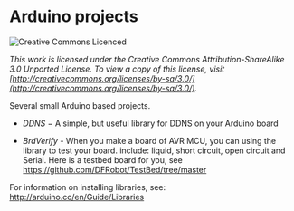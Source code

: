 Arduino projects
================
![Creative Commons Licenced](http://i.creativecommons.org/l/by-sa/3.0/88x31.png)

*This work is licensed under the Creative Commons Attribution-ShareAlike 3.0 Unported License. To view a copy of this license, visit [http://creativecommons.org/licenses/by-sa/3.0/](http://creativecommons.org/licenses/by-sa/3.0/).*

Several small Arduino based projects.

* *DDNS* − A simple, but useful library for DDNS on your Arduino board

* *BrdVerify* - When you make a board of AVR MCU, you can using the library to test your board.   include: liquid,  short circuit, open circuit and Serial.    Here is a testbed board for you, see https://github.com/DFRobot/TestBed/tree/master






For information on installing libraries, see: http://arduino.cc/en/Guide/Libraries
